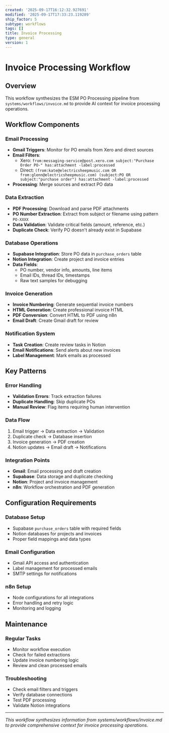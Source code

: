 ```yaml
---
created: '2025-09-17T16:12:32.927691'
modified: '2025-09-17T17:33:23.119289'
ship_factor: 5
subtype: workflows
tags: []
title: Invoice Processing
type: general
version: 1
---
```


# Invoice Processing Workflow

## Overview

This workflow synthesizes the ESM PO Processing pipeline from `systems/workflows/invoice.md` to provide AI context for invoice processing operations.

## Workflow Components

### Email Processing
- **Gmail Triggers**: Monitor for PO emails from Xero and direct sources
- **Email Filters**: 
  - Xero: `from:messaging-service@post.xero.com subject:"Purchase Order PO-" has:attachment -label:processed`
  - Direct: `(from:kate@electricsheepmusic.com OR from:glenn@electricsheepmusic.com) (subject:PO OR subject:"purchase order") has:attachment -label:processed`
- **Processing**: Merge sources and extract PO data

### Data Extraction
- **PDF Processing**: Download and parse PDF attachments
- **PO Number Extraction**: Extract from subject or filename using pattern `PO-XXXX`
- **Data Validation**: Validate critical fields (amount, reference, etc.)
- **Duplicate Check**: Verify PO doesn't already exist in Supabase

### Database Operations
- **Supabase Integration**: Store PO data in `purchase_orders` table
- **Notion Integration**: Create project and invoice entries
- **Data Fields**:
  - PO number, vendor info, amounts, line items
  - Email IDs, thread IDs, timestamps
  - Raw text samples for debugging

### Invoice Generation
- **Invoice Numbering**: Generate sequential invoice numbers
- **HTML Generation**: Create professional invoice HTML
- **PDF Conversion**: Convert HTML to PDF using n8n
- **Email Draft**: Create Gmail draft for review

### Notification System
- **Task Creation**: Create review tasks in Notion
- **Email Notifications**: Send alerts about new invoices
- **Label Management**: Mark emails as processed

## Key Patterns

### Error Handling
- **Validation Errors**: Track extraction failures
- **Duplicate Handling**: Skip duplicate POs
- **Manual Review**: Flag items requiring human intervention

### Data Flow
1. Email trigger → Data extraction → Validation
2. Duplicate check → Database insertion
3. Invoice generation → PDF creation
4. Notion updates → Email draft → Notifications

### Integration Points
- **Gmail**: Email processing and draft creation
- **Supabase**: Data storage and duplicate checking
- **Notion**: Project and invoice management
- **n8n**: Workflow orchestration and PDF generation

## Configuration Requirements

### Database Setup
- Supabase `purchase_orders` table with required fields
- Notion databases for projects and invoices
- Proper field mappings and data types

### Email Configuration
- Gmail API access and authentication
- Label management for processed emails
- SMTP settings for notifications

### n8n Setup
- Node configurations for all integrations
- Error handling and retry logic
- Monitoring and logging

## Maintenance

### Regular Tasks
- Monitor workflow execution
- Check for failed extractions
- Update invoice numbering logic
- Review and clean processed emails

### Troubleshooting
- Check email filters and triggers
- Verify database connections
- Test PDF processing
- Validate Notion integrations

---

*This workflow synthesizes information from systems/workflows/invoice.md to provide comprehensive context for invoice processing operations.*